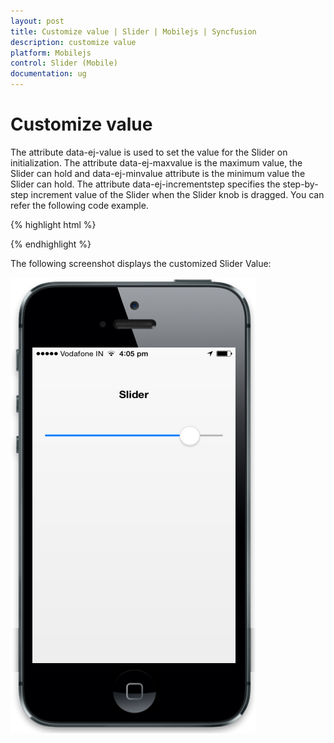 ```yaml
---
layout: post
title: Customize value | Slider | Mobilejs | Syncfusion
description: customize value
platform: Mobilejs
control: Slider (Mobile)
documentation: ug
---
```


# Customize value

The attribute data-ej-value is used to set the value for the Slider on initialization. The attribute data-ej-maxvalue is the maximum value, the Slider can hold and data-ej-minvalue attribute is the minimum value the Slider can hold. The attribute data-ej-incrementstep specifies the step-by-step increment value of the Slider when the Slider knob is dragged. You can refer the following code example.

{% highlight html %}

<div id="slider_sample" data-role="ejmslider" data-ej-value="80" data-ej-maxvalue=100 data-ej-minvalue=10 data-ej-incrementstep=10></div>    

{% endhighlight %}

The following screenshot displays the customized Slider Value:

![](Customize-value_images/Customize-value_img1.png)
